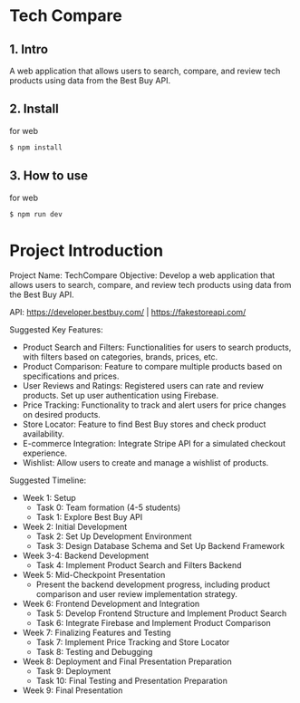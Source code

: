 # Tech Compare

## 1. Intro
A web application that allows users to search, compare, and review tech products using data from the Best Buy API.


## 2. Install

for web

```bash
$ npm install
```


## 3. How to use

for web

```bash
$ npm run dev
```

# Project Introduction

Project Name: TechCompare
Objective: Develop a web application that allows users to search, compare, and review tech products using data from the Best Buy API.

API: https://developer.bestbuy.com/ | https://fakestoreapi.com/

Suggested Key Features:
* Product Search and Filters: Functionalities for users to search products, with filters based on categories, brands, prices, etc.
* Product Comparison: Feature to compare multiple products based on specifications and prices.
* User Reviews and Ratings: Registered users can rate and review products. Set up user authentication using Firebase.
* Price Tracking: Functionality to track and alert users for price changes on desired products.
* Store Locator: Feature to find Best Buy stores and check product availability.
* E-commerce Integration: Integrate Stripe API for a simulated checkout experience.
* Wishlist: Allow users to create and manage a wishlist of products.

Suggested Timeline:
* Week 1: Setup
  * Task 0: Team formation (4-5 students)
  * Task 1: Explore Best Buy API 
* Week 2: Initial Development
  * Task 2: Set Up Development Environment
  * Task 3: Design Database Schema and Set Up Backend Framework
* Week 3-4: Backend Development
  * Task 4: Implement Product Search and Filters Backend
* Week 5: Mid-Checkpoint Presentation
  * Present the backend development progress, including product comparison and user review implementation strategy.
* Week 6: Frontend Development and Integration
  * Task 5: Develop Frontend Structure and Implement Product Search
  * Task 6: Integrate Firebase and Implement Product Comparison
* Week 7: Finalizing Features and Testing
  * Task 7: Implement Price Tracking and Store Locator
  * Task 8: Testing and Debugging
* Week 8: Deployment and Final Presentation Preparation
  * Task 9: Deployment
  * Task 10: Final Testing and Presentation Preparation
* Week 9: Final Presentation
